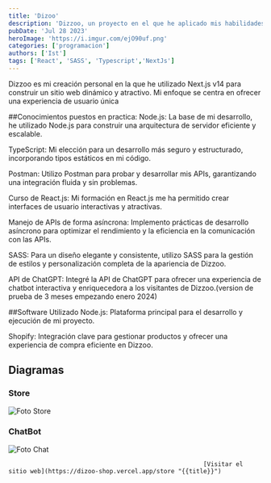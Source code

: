 ```yaml
---
title: 'Dizoo'
description: 'Dizzoo, un proyecto en el que he aplicado mis habilidades y conocimientos para crear una tienda en línea. Dizzoo es impulsada por la versátil y potente versión 14 de Next.js, un proyecto que refleja mi pasión por la creación de experiencias web'
pubDate: 'Jul 28 2023'
heroImage: 'https://i.imgur.com/ejO90uf.png'
categories: ['programacion']
authors: ['Ist']
tags: ['React', 'SASS', 'Typescript','NextJs']
---
```

                       
                                                                             
Dizzoo es mi creación personal en la que he utilizado Next.js v14 para construir un sitio web dinámico y atractivo. Mi enfoque se centra en ofrecer una experiencia de usuario única

##Conocimientos  puestos en practica:
Node.js: La base de mi desarrollo, he utilizado Node.js para construir una arquitectura de servidor eficiente y escalable.

TypeScript: Mi elección para un desarrollo más seguro y estructurado, incorporando tipos estáticos en mi código.

Postman: Utilizo Postman para probar y desarrollar mis APIs, garantizando una integración fluida y sin problemas.

Curso de React.js: Mi formación en React.js me ha permitido crear interfaces de usuario interactivas y atractivas.

Manejo de APIs de forma asíncrona: Implemento prácticas de desarrollo asíncrono para optimizar el rendimiento y la eficiencia en la comunicación con las APIs.

SASS: Para un diseño elegante y consistente, utilizo SASS para la gestión de estilos y personalización completa de la apariencia de Dizzoo.

API de ChatGPT: Integré la API de ChatGPT para ofrecer una experiencia de chatbot interactiva y enriquecedora a los visitantes de Dizzoo.(version de prueba de 3 meses empezando enero 2024)

##Software Utilizado
Node.js: Plataforma principal para el desarrollo y ejecución de mi proyecto.

Shopify: Integración clave para gestionar productos y ofrecer una experiencia de compra eficiente en Dizzoo.
## Diagramas

### Store
![Foto Store](https://i.imgur.com/KgAsHbX.png)

### ChatBot

![Foto Chat](https://i.imgur.com/dZMayqF.png)


                                                          [Visitar el sitio web](https://dizoo-shop.vercel.app/store "{{title}}")
